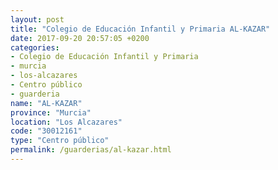 ```yaml
---
layout: post
title: "Colegio de Educación Infantil y Primaria AL-KAZAR"
date: 2017-09-20 20:57:05 +0200
categories:
- Colegio de Educación Infantil y Primaria
- murcia
- los-alcazares
- Centro público
- guarderia
name: "AL-KAZAR"
province: "Murcia"
location: "Los Alcazares"
code: "30012161"
type: "Centro público"
permalink: /guarderias/al-kazar.html
---
```

